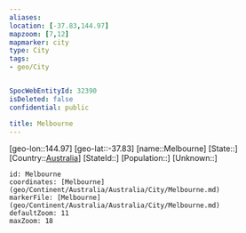 ```yaml
---
aliases: 
location: [-37.83,144.97]
mapzoom: [7,12] 
mapmarker: city 
type: City
tags:
- geo/City


SpocWebEntityId: 32390
isDeleted: false
confidential: public

title: Melbourne
---
```

[geo-lon::144.97]
[geo-lat::-37.83]
[name::Melbourne]
[State::]
[Country::[Australia](geo/Continent/Australia.md)]
[StateId::]
[Population::]
[Unknown::]


```leaflet
id: Melbourne
coordinates: [Melbourne](geo/Continent/Australia/Australia/City/Melbourne.md)
markerFile: [Melbourne](geo/Continent/Australia/Australia/City/Melbourne.md)
defaultZoom: 11 
maxZoom: 18
```


